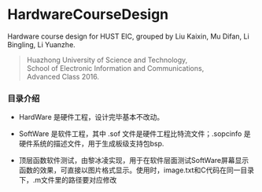 # HardwareCourseDesign
Hardware course design for HUST EIC, grouped by Liu Kaixin, Mu Difan, Li Bingling, Li Yuanzhe.

> Huazhong University of Science and Technology, </br>
School of Electronic Information and Communications, </br>
Advanced Class 2016.</br>

### 目录介绍
- HardWare 是硬件工程，设计完毕基本不改动。
- SoftWare 是软件工程，其中 .sof 文件是硬件工程比特流文件；.sopcinfo 是硬件系统的描述文件，用于生成板级支持包bsp.



- 顶层函数软件测试，由黎冰凌实现，用于在软件层面测试SoftWare屏幕显示函数的效果，可直接以图片格式显示。使用时，image.txt和C代码在同一目录下，.m文件里的路径要对应修改